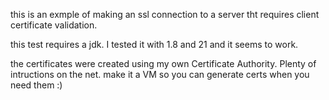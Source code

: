 this is an exmple of making an ssl connection to a server tht requires client certificate validation.

this test requires a jdk. I tested it with 1.8 and 21 and it seems to work.

the certificates were created using my own Certificate Authority. Plenty of intructions on the net. make it a VM so you can 
generate certs when you need them :)
